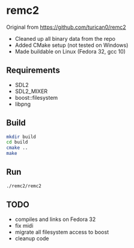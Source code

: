 # remc2

Original from https://github.com/turican0/remc2

* Cleaned up all binary data from the repo
* Added CMake setup (not tested on Windows)
* Made buildable on Linux (Fedora 32, gcc 10)

## Requirements

* SDL2
* SDL2_MIXER
* boost::filesystem
* libpng

## Build

```bash
mkdir build
cd build
cmake ..
make
```

## Run

```bash
./remc2/remc2
```

## TODO

* compiles and links on Fedora 32
* fix midi
* migrate all filesystem access to boost
* cleanup code

